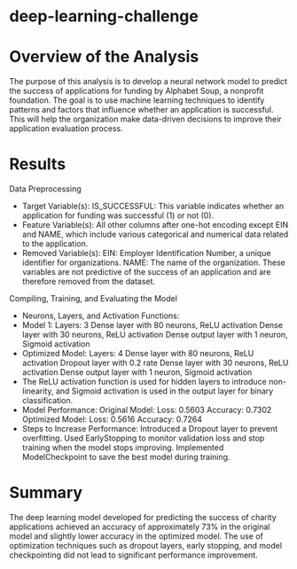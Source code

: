 # deep-learning-challenge

# Overview of the Analysis
The purpose of this analysis is to develop a neural network model to predict the success of applications for funding by Alphabet Soup, a nonprofit foundation. The goal is to use machine learning techniques to identify patterns and factors that influence whether an application is successful. This will help the organization make data-driven decisions to improve their application evaluation process.

# Results

Data Preprocessing
-	Target Variable(s):
  IS_SUCCESSFUL: This variable indicates whether an application for funding was successful (1) or not (0).
-	Feature Variable(s):
  All other columns after one-hot encoding except EIN and NAME, which include various categorical and numerical data related to the application.
-	Removed Variable(s):
  EIN: Employer Identification Number, a unique identifier for organizations.
  NAME: The name of the organization. These variables are not predictive of the success of an application and are therefore removed from the dataset.

Compiling, Training, and Evaluating the Model
-	Neurons, Layers, and Activation Functions:
- Model 1:
    Layers: 3
    Dense layer with 80 neurons, ReLU activation
    Dense layer with 30 neurons, ReLU activation
    Dense output layer with 1 neuron, Sigmoid activation
- Optimized Model:
    Layers: 4
  	Dense layer with 80 neurons, ReLU activation
    Dropout layer with 0.2 rate
    Dense layer with 30 neurons, ReLU activation
    Dense output layer with 1 neuron, Sigmoid activation
- The ReLU activation function is used for hidden layers to introduce non-linearity, and Sigmoid activation is used in the output layer for binary classification.
-	Model Performance:
    Original Model:
      Loss: 0.5603
      Accuracy: 0.7302
    Optimized Model:
      Loss: 0.5616
      Accuracy: 0.7264
-	Steps to Increase Performance:
  Introduced a Dropout layer to prevent overfitting.
  Used EarlyStopping to monitor validation loss and stop training when the model stops improving.
  Implemented ModelCheckpoint to save the best model during training.

# Summary
The deep learning model developed for predicting the success of charity applications achieved an accuracy of approximately 73% in the original model and slightly lower accuracy in the optimized model. The use of optimization techniques such as dropout layers, early stopping, and model checkpointing did not lead to significant performance improvement.

